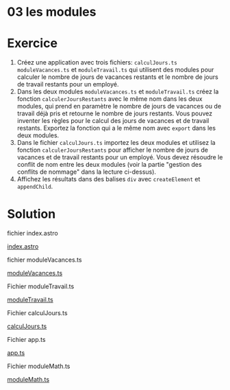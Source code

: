 # 03 les modules



# Exercice

1. Créez une application avec trois fichiers: `calculJours.ts` `moduleVacances.ts` et `moduleTravail.ts` qui utilisent des modules pour calculer le nombre de jours de vacances restants et le nombre de jours de travail restants pour un employé. 
2. Dans les deux modules `moduleVacances.ts` et `moduleTravail.ts` créez la fonction `calculerJoursRestants` avec le même nom dans les deux modules, qui prend en paramètre le nombre de jours de vacances ou de travail déjà pris et retourne le nombre de jours restants. Vous pouvez inventer les règles pour le calcul des jours de vacances et de travail restants. Exportez la fonction qui a le même nom avec `export` dans les deux modules.
3. Dans le fichier `calculJours.ts` importez les deux modules et utilisez la fonction `calculerJoursRestants` pour afficher le nombre de jours de vacances et de travail restants pour un employé. Vous devez résoudre le conflit de nom entre les deux modules (voir la partie "gestion des conflits de nommage" dans la lecture ci-dessus).
4. Affichez les résultats dans des balises `div` avec `createElement` et `appendChild`.




# Solution 


fichier index.astro

[index.astro](index.astro ":include :type=code html")




fichier moduleVacances.ts

[moduleVacances.ts](moduleVacances.ts ":include :type=code ts")


Fichier moduleTravail.ts

[moduleTravail.ts](moduleTravail.ts ":include :type=code ts")


Fichier calculJours.ts

[calculJours.ts](calculJours.ts ":include :type=code ts")


Fichier app.ts

[app.ts](app.ts ":include :type=code ts")


Fichier moduleMath.ts

[moduleMath.ts](moduleMath.ts ":include :type=code ts")